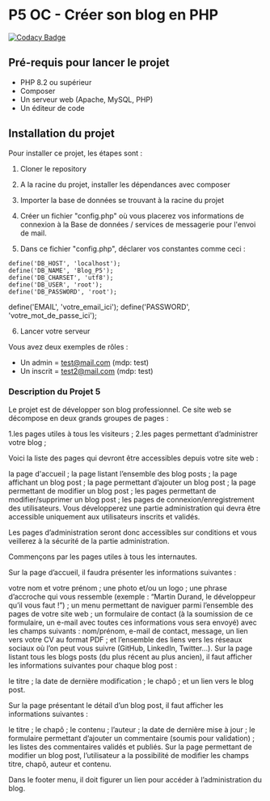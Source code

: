# P5 OC - Créer son blog en PHP
[![Codacy Badge](https://app.codacy.com/project/badge/Grade/c45486539ee243ef993ae7c6ce2f6491)](https://app.codacy.com/gh/cavmandos/P5/dashboard?utm_source=gh&utm_medium=referral&utm_content=&utm_campaign=Badge_grade)

## Pré-requis pour lancer le projet
-   PHP 8.2 ou supérieur
-   Composer
-   Un serveur web (Apache, MySQL, PHP)
-   Un éditeur de code

## Installation du projet
Pour installer ce projet, les étapes sont :

1.  Cloner le repository

2.  A la racine du projet, installer les dépendances avec composer

3.  Importer la base de données se trouvant à la racine du projet

4.  Créer un fichier "config.php" où vous placerez vos informations de connexion à la Base de données / services de messagerie pour l'envoi de mail.

5.  Dans ce fichier "config.php", déclarer vos constantes comme ceci :

```
define('DB_HOST', 'localhost');
define('DB_NAME', 'Blog_P5');
define('DB_CHARSET', 'utf8');
define('DB_USER', 'root');
define('DB_PASSWORD', 'root');
```
define('EMAIL', 'votre_email_ici');
define('PASSWORD', 'votre_mot_de_passe_ici');

6.  Lancer votre serveur

Vous avez deux exemples de rôles :
-   Un admin = test@mail.com (mdp: test)
-   Un inscrit = test2@mail.com (mdp: test)

### Description du Projet 5
Le projet est de développer son blog professionnel. Ce site web se décompose en deux grands groupes de pages :

1.les pages utiles à tous les visiteurs ;
2.les pages permettant d’administrer votre blog ;

Voici la liste des pages qui devront être accessibles depuis votre site web :

la page d'accueil ;
la page listant l’ensemble des blog posts ;
la page affichant un blog post ;
la page permettant d’ajouter un blog post ;
la page permettant de modifier un blog post ;
les pages permettant de modifier/supprimer un blog post ;
les pages de connexion/enregistrement des utilisateurs.
Vous développerez une partie administration qui devra être accessible uniquement aux utilisateurs inscrits et validés.

Les pages d’administration seront donc accessibles sur conditions et vous veillerez à la sécurité de la partie administration.

Commençons par les pages utiles à tous les internautes.

Sur la page d’accueil, il faudra présenter les informations suivantes :

votre nom et votre prénom ;
une photo et/ou un logo ;
une phrase d’accroche qui vous ressemble (exemple : “Martin Durand, le développeur qu’il vous faut !”) ;
un menu permettant de naviguer parmi l’ensemble des pages de votre site web ;
un formulaire de contact (à la soumission de ce formulaire, un e-mail avec toutes ces informations vous sera envoyé) avec les champs suivants :
nom/prénom,
e-mail de contact,
message,
un lien vers votre CV au format PDF ;
et l’ensemble des liens vers les réseaux sociaux où l’on peut vous suivre (GitHub, LinkedIn, Twitter…).
Sur la page listant tous les blogs posts (du plus récent au plus ancien), il faut afficher les informations suivantes pour chaque blog post :

le titre ;
la date de dernière modification ;
le chapô ;
et un lien vers le blog post.

Sur la page présentant le détail d’un blog post, il faut afficher les informations suivantes :

le titre ;
le chapô ;
le contenu ;
l’auteur ;
la date de dernière mise à jour ;
le formulaire permettant d’ajouter un commentaire (soumis pour validation) ;
les listes des commentaires validés et publiés.
Sur la page permettant de modifier un blog post, l’utilisateur a la possibilité de modifier les champs titre, chapô, auteur et contenu.

Dans le footer menu, il doit figurer un lien pour accéder à l’administration du blog.

